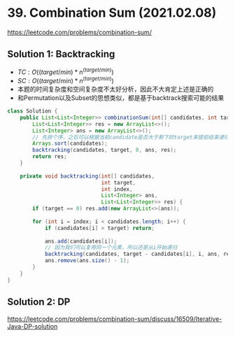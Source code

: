 # 39. Combination Sum (2021.02.08)

https://leetcode.com/problems/combination-sum/

## Solution 1: Backtracking

- $TC:O((target/min)*n^(target/min))$
- $SC:O((target/min)*n^(target/min))$
- 本题的时间复杂度和空间复杂度不太好分析，因此不大肯定上述是正确的
- 和Permutation以及Subset的思想类似，都是基于backtrack搜索可能的结果

```java
class Solution {
    public List<List<Integer>> combinationSum(int[] candidates, int target) {
        List<List<Integer>> res = new ArrayList<>();
        List<Integer> ans = new ArrayList<>();
        // 先排个序，之后可以根据当前candidate是否大于剩下的target来提前结束递归
        Arrays.sort(candidates);
        backtracking(candidates, target, 0, ans, res);
        return res;
    }
    
    private void backtracking(int[] candidates, 
                              int target, 
                              int index, 
                              List<Integer> ans, 
                              List<List<Integer>> res) {
        if (target == 0) res.add(new ArrayList<>(ans));
        
        for (int i = index; i < candidates.length; i++) {
            if (candidates[i] > target) return;
            
            ans.add(candidates[i]);
            // 因为我们可以复用同一个元素，所以还是从i开始递归
            backtracking(candidates, target - candidates[i], i, ans, res);
            ans.remove(ans.size() - 1);
        }
    }
}
```

## Solution 2: DP
https://leetcode.com/problems/combination-sum/discuss/16509/Iterative-Java-DP-solution